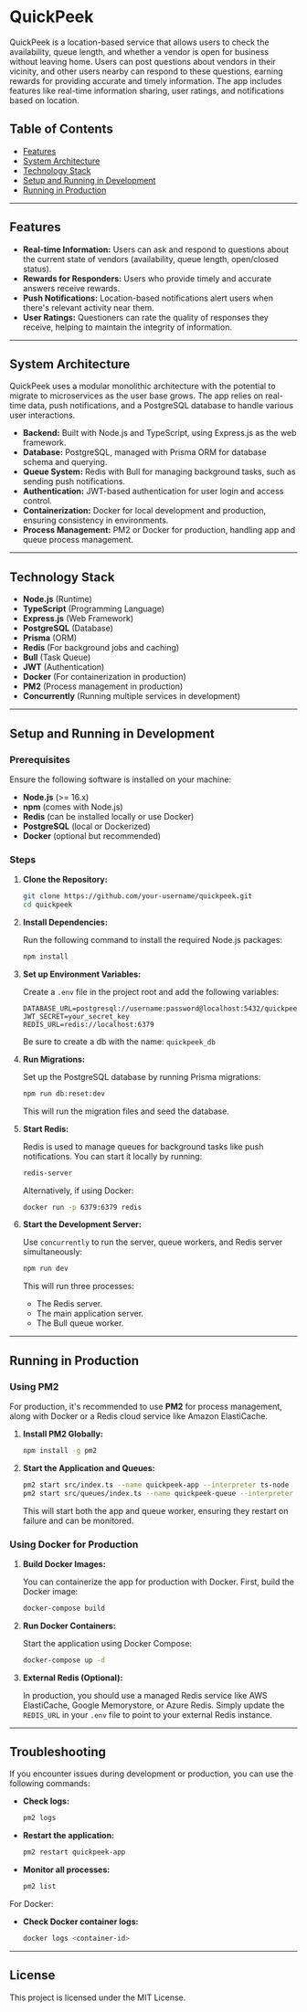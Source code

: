 # QuickPeek

QuickPeek is a location-based service that allows users to check the availability, queue length, and whether a vendor is open for business without leaving home. Users can post questions about vendors in their vicinity, and other users nearby can respond to these questions, earning rewards for providing accurate and timely information. The app includes features like real-time information sharing, user ratings, and notifications based on location.

## Table of Contents

- [Features](#features)
- [System Architecture](#system-architecture)
- [Technology Stack](#technology-stack)
- [Setup and Running in Development](#setup-and-running-in-development)
- [Running in Production](#running-in-production)

---

## Features

- **Real-time Information:** Users can ask and respond to questions about the current state of vendors (availability, queue length, open/closed status).
- **Rewards for Responders:** Users who provide timely and accurate answers receive rewards.
- **Push Notifications:** Location-based notifications alert users when there's relevant activity near them.
- **User Ratings:** Questioners can rate the quality of responses they receive, helping to maintain the integrity of information.

---

## System Architecture

QuickPeek uses a modular monolithic architecture with the potential to migrate to microservices as the user base grows. The app relies on real-time data, push notifications, and a PostgreSQL database to handle various user interactions.

- **Backend:** Built with Node.js and TypeScript, using Express.js as the web framework.
- **Database:** PostgreSQL, managed with Prisma ORM for database schema and querying.
- **Queue System:** Redis with Bull for managing background tasks, such as sending push notifications.
- **Authentication:** JWT-based authentication for user login and access control.
- **Containerization:** Docker for local development and production, ensuring consistency in environments.
- **Process Management:** PM2 or Docker for production, handling app and queue process management.

---

## Technology Stack

- **Node.js** (Runtime)
- **TypeScript** (Programming Language)
- **Express.js** (Web Framework)
- **PostgreSQL** (Database)
- **Prisma** (ORM)
- **Redis** (For background jobs and caching)
- **Bull** (Task Queue)
- **JWT** (Authentication)
- **Docker** (For containerization in production)
- **PM2** (Process management in production)
- **Concurrently** (Running multiple services in development)

---

## Setup and Running in Development

### Prerequisites

Ensure the following software is installed on your machine:

- **Node.js** (>= 16.x)
- **npm** (comes with Node.js)
- **Redis** (can be installed locally or use Docker)
- **PostgreSQL** (local or Dockerized)
- **Docker** (optional but recommended)

### Steps

1. **Clone the Repository:**

   ```bash
   git clone https://github.com/your-username/quickpeek.git
   cd quickpeek
   ```

2. **Install Dependencies:**

   Run the following command to install the required Node.js packages:

   ```bash
   npm install
   ```

3. **Set up Environment Variables:**

   Create a `.env` file in the project root and add the following variables:

   ```
   DATABASE_URL=postgresql://username:password@localhost:5432/quickpeek_db
   JWT_SECRET=your_secret_key
   REDIS_URL=redis://localhost:6379
   ```

   Be sure to create a db with the name: `quickpeek_db`

4. **Run Migrations:**

   Set up the PostgreSQL database by running Prisma migrations:

   ```bash
   npm run db:reset:dev
   ```

   This will run the migration files and seed the database.

5. **Start Redis:**

   Redis is used to manage queues for background tasks like push notifications. You can start it locally by running:

   ```bash
   redis-server
   ```

   Alternatively, if using Docker:

   ```bash
   docker run -p 6379:6379 redis
   ```

6. **Start the Development Server:**

   Use `concurrently` to run the server, queue workers, and Redis server simultaneously:

   ```bash
   npm run dev
   ```

   This will run three processes:

   - The Redis server.
   - The main application server.
   - The Bull queue worker.

---

## Running in Production

### Using PM2

For production, it's recommended to use **PM2** for process management, along with Docker or a Redis cloud service like Amazon ElastiCache.

1. **Install PM2 Globally:**

   ```bash
   npm install -g pm2
   ```

2. **Start the Application and Queues:**

   ```bash
   pm2 start src/index.ts --name quickpeek-app --interpreter ts-node
   pm2 start src/queues/index.ts --name quickpeek-queue --interpreter ts-node
   ```

   This will start both the app and queue worker, ensuring they restart on failure and can be monitored.

### Using Docker for Production

1. **Build Docker Images:**

   You can containerize the app for production with Docker. First, build the Docker image:

   ```bash
   docker-compose build
   ```

2. **Run Docker Containers:**

   Start the application using Docker Compose:

   ```bash
   docker-compose up -d
   ```

3. **External Redis (Optional):**

   In production, you should use a managed Redis service like AWS ElastiCache, Google Memorystore, or Azure Redis. Simply update the `REDIS_URL` in your `.env` file to point to your external Redis instance.

---

## Troubleshooting

If you encounter issues during development or production, you can use the following commands:

- **Check logs:**

  ```bash
  pm2 logs
  ```

- **Restart the application:**

  ```bash
  pm2 restart quickpeek-app
  ```

- **Monitor all processes:**
  ```bash
  pm2 list
  ```

For Docker:

- **Check Docker container logs:**
  ```bash
  docker logs <container-id>
  ```

---

## License

This project is licensed under the MIT License.

```

```
